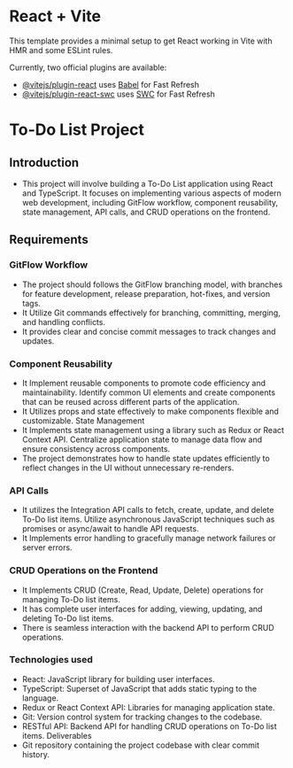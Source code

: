 # React + Vite

This template provides a minimal setup to get React working in Vite with HMR and some ESLint rules.

Currently, two official plugins are available:

- [@vitejs/plugin-react](https://github.com/vitejs/vite-plugin-react/blob/main/packages/plugin-react/README.md) uses [Babel](https://babeljs.io/) for Fast Refresh
- [@vitejs/plugin-react-swc](https://github.com/vitejs/vite-plugin-react-swc) uses [SWC](https://swc.rs/) for Fast Refresh

# To-Do List Project

## Introduction

- This project will involve building a To-Do List application using React and TypeScript. It  focuses on implementing various aspects of modern web development, including GitFlow workflow, component reusability, state
management, API calls, and CRUD operations on the frontend.

## Requirements

### GitFlow Workflow

- The project should follows the GitFlow branching model, with branches for feature
development, release preparation, hot-fixes, and version tags.
- It Utilize Git commands effectively for branching, committing, merging, and handling
conflicts.
- It provides clear and concise commit messages to track changes and updates.

### Component Reusability
- It Implement reusable components to promote code efficiency and maintainability.
Identify common UI elements and create components that can be reused across
different parts of the application.
- It Utilizes props and state effectively to make components flexible and customizable.
State Management
- It Implements state management using a library such as Redux or React Context API.
Centralize application state to manage data flow and ensure consistency across
components.
- The project demonstrates how to handle state updates efficiently to reflect changes in the UI without unnecessary
re-renders.

### API Calls

- It utilizes the Integration API calls to fetch, create, update, and delete To-Do list items.
Utilize asynchronous JavaScript techniques such as promises or async/await to handle
API requests.
- It Implements error handling to gracefully manage network failures or server errors.

### CRUD Operations on the Frontend

- It Implements CRUD (Create, Read, Update, Delete) operations for managing To-Do list
items.
- It has complete user interfaces for adding, viewing, updating, and deleting To-Do list items.
- There is seamless interaction with the backend API to perform CRUD operations.

### Technologies used

- React: JavaScript library for building user interfaces.
- TypeScript: Superset of JavaScript that adds static typing to the language.
- Redux or React Context API: Libraries for managing application state.
- Git: Version control system for tracking changes to the codebase.
- RESTful API: Backend API for handling CRUD operations on To-Do list items.
Deliverables
- Git repository containing the project codebase with clear commit history.
